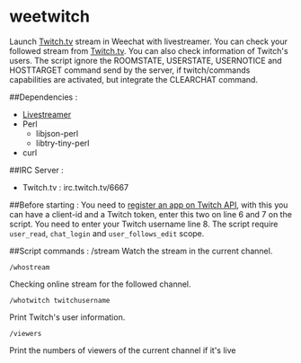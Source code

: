 # weetwitch
Launch [Twitch.tv](http://twitch.tv) stream in Weechat with livestreamer. You can check your followed stream from [Twitch.tv](http://twitch.tv). You can also check information of Twitch's users. The script ignore the ROOMSTATE, USERSTATE, USERNOTICE and HOSTTARGET command send by the server, if twitch/commands capabilities are activated, but integrate the CLEARCHAT command.

##Dependencies :
* [Livestreamer](http://livestreamer.tanuki.se/)
* Perl
   * libjson-perl
   * libtry-tiny-perl
* curl

##IRC Server :
* Twitch.tv : irc.twitch.tv/6667

##Before starting :
You need to [register an app on Twitch API](https://www.twitch.tv/kraken/oauth2/clients/new), with this you can have a client-id and a Twitch token, enter this two on line 6 and 7 on the script. You need to enter your Twitch username line 8. The script require `user_read`, `chat_login` and `user_follows_edit` scope.

##Script commands :
    /stream
Watch the stream in the current channel.

    /whostream
Checking online stream for the followed channel.

    /whotwitch twitchusername
Print Twitch's user information.

    /viewers
Print the numbers of viewers of the current channel if it's live 
